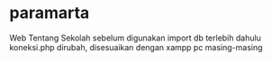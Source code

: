 # paramarta
Web Tentang Sekolah
sebelum digunakan import db terlebih dahulu
koneksi.php dirubah, disesuaikan dengan xampp pc masing-masing

